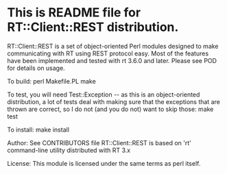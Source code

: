 # This is README file for RT::Client::REST distribution.

RT::Client::REST is a set of object-oriented Perl modules designed to
make communicating with RT using REST protocol easy.  Most of the
features have been implemented and tested with rt 3.6.0 and later.
Please see POD for details on usage.

To build:
    perl Makefile.PL
    make

To test, you will need Test::Exception -- as this is an object-oriented
distribution, a lot of tests deal with making sure that the exceptions
that are thrown are correct, so I do not (and you do not) want to skip
those:
    make test

To install:
    make install

Author:
    See CONTRIBUTORS file
    RT::Client::REST is based on 'rt' command-line utility distributed
        with RT 3.x

License:
    This module is licensed under the same terms as perl itself.
